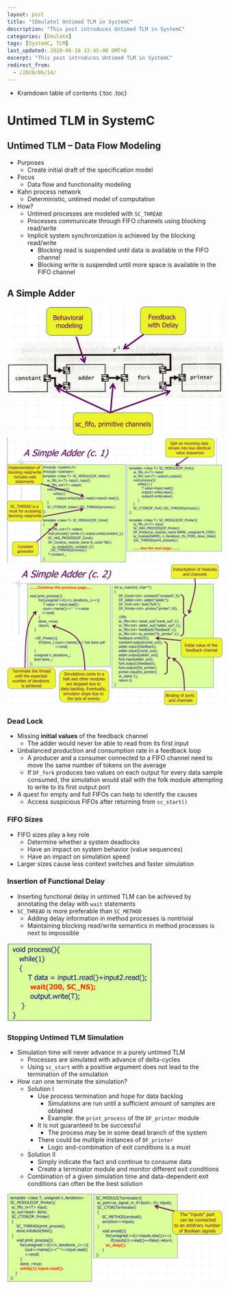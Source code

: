 ```yaml
---
layout: post
title: "[Emulate] Untimed TLM in SystemC"
description: "This post introduces Untimed TLM in SystemC"
categories: [Emulate]
tags: [SystemC, TLM]
last_updated: 2020-06-16 22:45:00 GMT+8
excerpt: "This post introduces Untimed TLM in SystemC"
redirect_from:
  - /2020/06/14/
---
```


* Kramdown table of contents
{:toc .toc}
# Untimed TLM in SystemC

## Untimed TLM – Data Flow Modeling

+ Purposes
  + Create initial draft of the specification model
+ Focus
  + Data flow and functionality modeling
+ Kahn process network
  + Deterministic, untimed model of computation
+ How?
  + Untimed processes are modeled with `SC_THREAD`
  + Processes communicate through FIFO channels using blocking read/write
  + Implicit system synchronization is achieved by the blocking read/write
    + Blocking read is suspended until data is available in the FIFO channel 
    + Blocking write is suspended until more space is available in the FIFO channel

## A Simple Adder

<img src="https://raw.githubusercontent.com/SingularityKChen/PicUpload/master/img/20200614233926.png" alt="A Simple Adder" style="zoom:67%;" />

<img src="https://raw.githubusercontent.com/SingularityKChen/PicUpload/master/img/20200614235908.png" style="zoom:67%;" />

<img src="https://raw.githubusercontent.com/SingularityKChen/PicUpload/master/img/20200615000006.png" style="zoom:67%;" />

### Dead Lock

+ Missing **initial values** of the feedback channel
  + The adder would never be able to read from its first input
+ Unbalanced production and consumption rate in a feedback loop
  + A producer and a consumer connected to a FIFO channel need to move the same number of tokens on the average
  + If `DF_fork` produces two values on each output for every data sample consumed, the simulation would stall with the folk module attempting to write to its first output port
+ A quest for empty and full FIFOs can help to identify the causes
  + Access suspicious FIFOs after returning from `sc_start()`

### FIFO Sizes

+ FIFO sizes play a key role
  + Determine whether a system deadlocks
  + Have an impact on system behavior (value sequences)
  + Have an impact on simulation speed
+ Larger sizes cause less context switches and faster simulation

### Insertion of Functional Delay

+ Inserting functional delay in untimed TLM can be achieved by annotating the delay with `wait` statements
+ `SC_THREAD` is more preferable than `SC_METHOD`
  + Adding delay information in method processes is nontrivial
  + Maintaining blocking read/write semantics in method processes is next to impossible

<img src="https://raw.githubusercontent.com/SingularityKChen/PicUpload/master/img/20200616223425.png" alt="Insertion of Functional Delay" style="zoom:67%;" />

### Stopping Untimed TLM Simulation

+ Simulation time will never advance in a purely untimed TLM
  + Processes are simulated with advance of delta-cycles
  + Using `sc_start` with a positive argument does not lead to the termination of the simulation
+ How can one terminate the simulation?
  + Solution I
    + Use process termination and hope for data backlog
      + Simulations are run until a sufficient amount of samples are obtained
      + Example: the `print_process` of the `DF_printer` module
    + It is not guaranteed to be successful
      + The process may be in some dead branch of the system
    + There could be multiple instances of `DF_printer`
      + Logic and-combination of exit conditions is a must
  + Solution II
    + Simply indicate the fact and continue to consume data
    + Create a terminator module and monitor different exit conditions
  + Combination of a given simulation time and data-dependent exit conditions can often be the best solution

<img src="https://raw.githubusercontent.com/SingularityKChen/PicUpload/master/img/20200616223903.png" alt="terminate the simulation" style="zoom:67%;" />